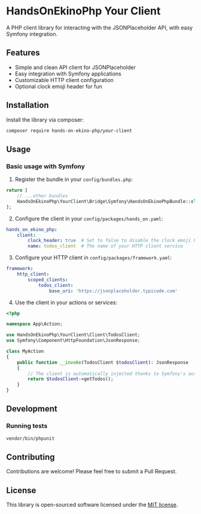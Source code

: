 # HandsOnEkinoPhp Your Client

A PHP client library for interacting with the JSONPlaceholder API, with easy Symfony integration.

## Features

- Simple and clean API client for JSONPlaceholder
- Easy integration with Symfony applications
- Customizable HTTP client configuration
- Optional clock emoji header for fun

## Installation

Install the library via composer:

```bash
composer require hands-on-ekino-php/your-client
```

## Usage

### Basic usage with Symfony

1. Register the bundle in your `config/bundles.php`:

```php
return [
    // ...other bundles
    HandsOnEkinoPhp\YourClient\Bridge\Symfony\HandsOnEkinoPhpBundle::class => ['all' => true],
];
```

2. Configure the client in your `config/packages/hands_on.yaml`:

```yaml
hands_on_ekino_php:
    client:
        clock_header: true  # Set to false to disable the clock emoji header
        name: todos_client  # The name of your HTTP client service
```

3. Configure your HTTP client in `config/packages/framework.yaml`:

```yaml
framework:
    http_client:
        scoped_clients:
            todos_client:
                base_uri: 'https://jsonplaceholder.typicode.com'
```

4. Use the client in your actions or services:

```php
<?php

namespace App\Action;

use HandsOnEkinoPhp\YourClient\Client\TodosClient;
use Symfony\Component\HttpFoundation\JsonResponse;

class MyAction
{
    public function __invoke(TodosClient $todosClient): JsonResponse
    {
        // The client is automatically injected thanks to Symfony's autowiring
        return $todosClient->getTodos();
    }
}
```

## Development

### Running tests

```bash
vendor/bin/phpunit
```

## Contributing

Contributions are welcome! Please feel free to submit a Pull Request.

## License

This library is open-sourced software licensed under the [MIT license](LICENSE).
